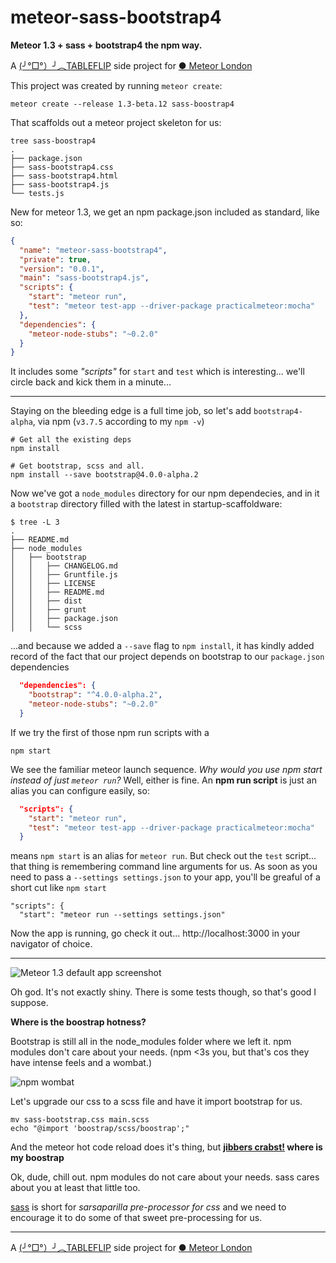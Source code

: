 # meteor-sass-bootstrap4

**Meteor 1.3 + sass + bootstrap4 the npm way.**

A [(╯°□°）╯︵TABLEFLIP](https://tableflip.io) side project for [● Meteor London](http://www.meetup.com/Meteor-London/)

This project was created by running `meteor create`:

```shell
meteor create --release 1.3-beta.12 sass-boostrap4
```

That scaffolds out a meteor project skeleton for us:

```shell
tree sass-boostrap4
.
├── package.json
├── sass-bootstrap4.css
├── sass-bootstrap4.html
├── sass-bootstrap4.js
└── tests.js
```

New for meteor 1.3, we get an npm package.json included as standard, like so:

```json
{
  "name": "meteor-sass-bootstrap4",
  "private": true,
  "version": "0.0.1",
  "main": "sass-bootstrap4.js",
  "scripts": {
    "start": "meteor run",
    "test": "meteor test-app --driver-package practicalmeteor:mocha"
  },
  "dependencies": {
    "meteor-node-stubs": "~0.2.0"
  }
}
```

It includes some _"scripts"_ for `start` and `test` which is interesting... we'll circle back and kick them in a minute...

---

Staying on the bleeding edge is a full time job, so let's add `bootstrap4-alpha`, via npm (`v3.7.5` according to my `npm -v`)

```shell
# Get all the existing deps
npm install

# Get bootstrap, scss and all.
npm install --save bootstrap@4.0.0-alpha.2
```

Now we've got a `node_modules` directory for our npm dependecies, and in it a `bootstrap` directory filled with the latest in startup-scaffoldware:

```shell
$ tree -L 3
.
├── README.md
├── node_modules
│   ├── bootstrap
│   │   ├── CHANGELOG.md
│   │   ├── Gruntfile.js
│   │   ├── LICENSE
│   │   ├── README.md
│   │   ├── dist
│   │   ├── grunt
│   │   ├── package.json
│   │   └── scss
```

...and because we added a `--save` flag to `npm install`, it has kindly added record of the fact that our project depends on bootstrap to our `package.json` dependencies

```json
  "dependencies": {
    "bootstrap": "^4.0.0-alpha.2",
    "meteor-node-stubs": "~0.2.0"
  }
```

If we try the first of those npm run scripts with a

```shell
npm start
```

We see the familiar meteor launch sequence. _Why would you use npm start instead of just `meteor run`?_ Well, either is fine. An **npm run script** is just an alias you can configure easily, so:


```json
  "scripts": {
    "start": "meteor run",
    "test": "meteor test-app --driver-package practicalmeteor:mocha"
  }
```

means `npm start` is an alias for `meteor run`. But check out the `test` script... that thing is remembering command line arguments for us. As soon as you need to pass a `--settings settings.json` to your app, you'll be greaful of a short cut like `npm start`

```
"scripts": {
  "start": "meteor run --settings settings.json"
```

Now the app is running, go check it out... http://localhost:3000 in your navigator of choice.

---

![Meteor 1.3 default app screenshot][1]

Oh god. It's not exactly shiny. There is some tests though, so that's good I suppose.

**Where is the boostrap hotness?**

Bootstrap is still all in the node_modules folder where we left it. npm modules don't care about your needs. (npm <3s you, but that's cos they have intense feels and a wombat.)

![npm wombat][2]

Let's upgrade our css to a scss file and have it import bootstrap for us.

```shell
mv sass-bootstrap.css main.scss
echo "@import 'boostrap/scss/boostrap';"
```

And the meteor hot code reload does it's thing, but **[jibbers crabst!][3] where is my boostrap**

Ok, dude, chill out. npm modules do not care about your needs. sass cares about you at least that little too.

[sass](http://sass-lang.com/) is short for _sarsaparilla pre-processor for css_ and we need to encourage it to do some of that sweet pre-processing for us.


---

A [(╯°□°）╯︵TABLEFLIP](https://tableflip.io) side project for [● Meteor London](http://www.meetup.com/Meteor-London/)


[1]:https://cloud.githubusercontent.com/assets/58871/13501269/e2403c16-e15d-11e5-9ca0-ae5a73bb47d3.png
[2]:http://36.media.tumblr.com/1e63026e4211a6e7711fe95d5ff6b13e/tumblr_inline_nn489p271Z1t68bpr_500.png
[3]:http://wp.production.patheos.com/blogs/friendlyatheist/files/im/qiaVKwS.png